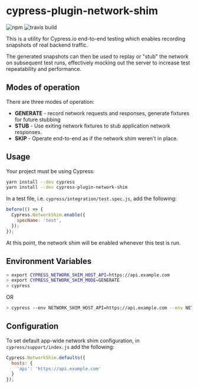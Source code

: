 # cypress-plugin-network-shim

![npm](https://img.shields.io/npm/v/cypress-plugin-network-shim.svg)
![travis build](https://img.shields.io/travis/amcgee/cypress-plugin-network-shim.svg)

This is a utility for Cypress.io end-to-end testing which enables recording snapshots of real backend traffic.

The generated snapshots can then be used to replay or "stub" the network on subsequent test runs, effectively mocking out the server to increase test repeatability and performance.

## Modes of operation

There are three modes of operation:

* **GENERATE** - record network requests and responses, generate fixtures for future stubbing
* **STUB** - Use exiting network fixtures to stub application network responses.
* **SKIP** - Operate end-to-end as if the network shim weren't in place.

## Usage

Your project must be using Cypress:

```sh
yarn install --dev cypress
yarn install --dev cypress-plugin-network-shim
```

In a test file, i.e. `cypress/integration/test.spec.js`, add the following:

```js
before(() => {
  Cypress.NetworkShim.enable({
    specName: 'test',
  });
});
```

At this point, the network shim will be enabled whenever this test is run.

## Environment Variables

```sh
> export CYPRESS_NETWORK_SHIM_HOST_API=https://api.example.com
> export CYPRESS_NETWORK_SHIM_MODE=GENERATE
> cypress
```

OR
```sh
> cypress --env NETWORK_SHIM_HOST_API=https://api.example.com --env NETWORK_SHIM_MODE=GENERATE
```


## Configuration

To set default app-wide network shim configuration, in `cypress/support/index.js` add the following:

```js
Cypress.NetworkShim.defaults({
  hosts: {
    'api': 'https://api.example.com'
  }
});
```
